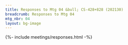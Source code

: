 ```yaml
---
title: Responses to Mtg 04 &bull; CS-428+828 (202130)
breadcrumb: Responses to Mtg 04
mtg_nbr: 04
layout: bg-image
---
```


{%- include meetings/responses.html -%}
